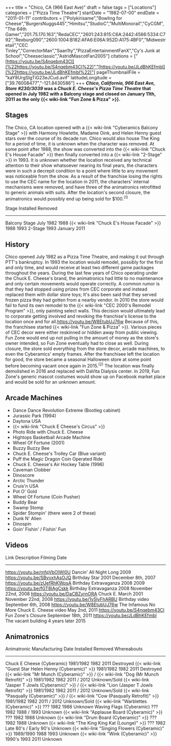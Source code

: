 +++
title = "Chico, CA (966 East Ave)"
draft = false
tags = ["Locations"]
categories = ["Pizza Time Theatre"]
startDate = "1982-07-00"
endDate = "2011-01-11"
contributors = ["Polykirisame","Bowling for Cheese","BurgersNuggs445","Himitsu","StudioC","MultiMonorail","CyCGM","The 64th Gamer","201.75.170.163","RedaCEC","2601:243:815:C6A:2442:4566:5334:C792","Rexburg090","2600:1004:B182:AFA6:E06A:952D:A175:4BF0","Midwestretail","CEC Tinley","CorrectorMan","Saan1ty","PizzaEntertainmentFanX","Cy's Junk at School","Cheeseclassic","AstridMascotFan2005"]
citations = ["[https://youtu.be/S4nqebm43CI](%22https://youtu.be/S4nqebm43CI%22)","[https://youtu.be/JLdBhKEfmbI](%22https://youtu.be/JLdBhKEfmbI%22)"]
pageThumbnailFile = "kaY8UrgSIgTiG23eJCud.avif"
latitudeLongitude = ["39.76008477","-121.8430586"]
+++
***Chico, California, 966 East Ave, Store #230/3039* was a *Chuck E. Cheese's Pizza Time Theatre* that opened in July 1982 with a Balcony stage and closed on January 11th, 2011 as the only {{< wiki-link "Fun Zone & Pizza" >}}.**

## Stages

The Chico, CA location opened with a {{< wiki-link "Cyberamics Balcony Stage" >}} with Harmony Howlette, Madame Oink, and Helen Henny guest stars over the course of its decade run.
Chico would also house The King for a period of time, it is unknown when the character was removed.
At some point after 1988, the show was converted into the {{< wiki-link "Chuck E's House Facade" >}} then finally converted into a {{< wiki-link "2-Stage" >}} in 1993.
It is unknown whether the location received any technical attention to their show whatsoever nearing its final years, the characters were in such a decrepit condition to a point where little to any movement was noticeable from the show.
As a result of the franchise losing the rights to use the CEC name for the location in 2011, the characters' internal mechanisms were removed, and have three of the animatronics retrofitted to generic animals with suits.
After the location's second closure, the animatronics would possibly end up being sold for $100.<sup>(1)</sup>

  Stage                                             Installed   Removed
  ------------------------------------------------- ----------- --------------
  Balcony Stage                                     July 1982   1988
  {{< wiki-link "Chuck E's House Facade" >}}   1988        1993
  2-Stage                                           1993        January 2011

## History

Chico opened July 1982 as a Pizza Time Theatre, and making it out through PTT's bankruptcy. In 1993 the location would remodel, possibly for the first and only time, and would receive at least two different game packages throughout the years.
During the last few years of Chico operating under the Chuck E. Cheese's brand, the animatronics had little to no maintenance and only certain movements would operate correctly. A common rumor is that they had stopped using prizes from CEC corporate and instead replaced them with dollar store toys; It's also been said that they served frozen pizza they had gotten from a nearby vendor.
In 2010 the store would fail to fund its own remodel to the {{< wiki-link "CEC 2000's Remodel Program" >}}, only painting select walls. This decision would ultimately lead to corporate getting involved and revoking the franchise's license to the location once and for all.https://youtu.be/W8EtubUJ76w
Because of this, the franchisee started {{< wiki-link "Fun Zone & Pizza" >}}. Various pieces of CEC decor were either reskinned or hidden away from public viewing. Fun Zone would end up not pulling in the amount of money as the store's owner intended, so Fun Zone eventually had to close as well.
During closure, the store sold everything from the store decor, arcade machines, to even the Cyberamics' empty frames.
After the franchisee left the location for good, the store became a seasonal Halloween store at some point before becoming vacant once again in 2015.<sup>(2)</sup> The location was finally demolished in 2016 and replaced with DaVita Dialysis center. In 2019, Fun Zone's generic mascot costumes would show up on Facebook market place and would be sold for an unknown amount.

## Arcade Machines

- Dance Dance Revolution Extreme (Bootleg cabinet)
- Jurassic Park (1994)
- Daytona USA
- {{< wiki-link "Chuck E Cheese's Circus" >}}
- Photo Ride with Chuck E. Cheese
- Hightops Basketball Arcade Machine
- Wheel Of Fortune (2001)
- Buzzy Buzzy Bee
- Chuck E. Cheese's Trolley Car (Blue variant)
- Puff the Magic Dragon Coin Operated Ride
- Chuck E. Cheese's Air Hockey Table (1996)
- Caveman Clobber
- Dinoscore
- Arctic Thunder
- Cruis'n USA
- Pot O' Gold
- Wheel Of Fortune (Coin Pusher)
- Buddy Bear
- Swamp Stomp
- Spider Stompin' (there were 2 of these)
- Dunk N' Alien
- Dinospin
- Goin' Fishin' / Fishin' Fun

## Videos

  Link                           Description                                  Filming Date
  ------------------------------ -------------------------------------------- ----------------------
  https://youtu.be/mfqVbOlWI0U   Dancin' All Night Long                       2009
  https://youtu.be/SBvvxhAsOJQ   Birthday Star 2001                           December 8th, 2007
  https://youtu.be/zUefRhKWpsA   Birthday Extravaganza 2008                   2009
  https://youtu.be/fGT8IAgCskk   Birthday Extravaganza 2008                   November 22nd, 2008
  https://youtu.be/DaCBZyrnORA   Chuck E. March 2001                          November 22nd, 2008
  https://youtu.be/1v5IvFhARBU   Birthday video                               September 6th, 2008
  https://youtu.be/W8EtubUJ76w   The Infamous No More Chuck E. Cheese video   May 2nd, 2011
  https://youtu.be/S4nqebm43CI   Fun Zone's Closure                          September 18th, 2011
  https://youtu.be/JLdBhKEfmbI   The vacant building 4 years later            2015

## Animatronics

  Animatronic                                                                                                   Manufacturing Date   Installed   Removed                    Whereabouts
  ------------------------------------------------------------------------------------------------------------- -------------------- ----------- -------------------------- --------------
  Chuck E Cheese (Cyberamic)                                                                                    1981/1982            1982        2011                       Destroyed
  {{< wiki-link "Guest Star Helen Henny (Cyberamic)" >}}                                                    1981/1982            1982        2011                       Destroyed
  {{< wiki-link "Mr Munch (Cyberamic)" >}} / {{< wiki-link "Dog (Mr Munch Retrofit)" >}}                1981/1982            1982        2011 / 2012                Unknown/Sold
  {{< wiki-link "Jasper T Jowls (Cyberamic)" >}} / {{< wiki-link "Lion (Jasper T Jowls Retrofit)" >}}   1981/1982            1982        2011 / 2012                Unknown/Sold
  {{< wiki-link "Pasqually (Cyberamic)" >}} / {{< wiki-link "Cow (Pasqually Retrofit)" >}}              1981/1982            1982        2011 / 2012                Unknown/Sold
  {{< wiki-link "Warblettes (Cyberamic)" >}}                                                                ???                  1982        1988                       Unknown
  Waving Flags (Cyberamic)                                                                                      ???                  1982        1988 / 1993                Unknown
  {{< wiki-link "Applause Board (Cyberamic)" >}}                                                            ???                  1982        1988                       Unknown
  {{< wiki-link "Drum Board (Cyberamic)" >}}                                                                ???                  1982        1988                       Unknown
  {{< wiki-link "The King King Kat (Lounge)" >}}                                                            ???                  1982        Late 80's / Early 90's   Unknown
  {{< wiki-link "Singing Flowers (Cyberamic)" >}}                                                           1989/1990            1988        1993                       Unknown
  {{< wiki-link "Wink (Cyberamic)" >}}                                                                      1990's              1993        2011                       Unknown
